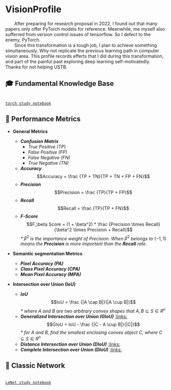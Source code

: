 # VisionProfile
  &ensp;&ensp;&ensp;&ensp;After preparing for research proposal in 2022, I found out that many papers only offer PyTorch models for reference. Meanwhile, me myself also sufferred from version control issues of tensorflow. So I defect to the enemy, PyTorch. </br>
  &ensp;&ensp;&ensp;&ensp;Since this transformation is a tough job, I plan to achieve something simultaneously. Why not replicate the previous learning path in computer vision area. This profile records efferts that I did during this transformation, and part of the painful past exploring deep learning self-motivatedly. Thanks for not helping USTB. </br>

## :mortar_board: Fundamental Knowledge Base

[torch_git]:https://github.com/Xcanton/TorchLearn
<br>[`torch study notebook`][torch_git]</br>

## :city_sunset: Performance Metrics
- <b>General Metrics</b>
  - <b>_Confusion Matrix_</b>
    - _True Positive (TP)_
    - _False Positive (FP)_
    - _False Negative (FN)_
    - _True Negative (TN)_
  - <b>_Accuracy_</b>
    $$Accuracy = \frac {TP + TN}{TP + TN + FP + FN}$$
  - <b>_Precision_</b>
    $$Precision = \frac {TP}{TP + FP}$$
  - <b>_Recall_</b>
    $$Recall = \frac {TP}{TP + FN}$$
  - <b>_F-Score_</b>
    $$F_\beta Score = (1 + \beta^2) * \frac {Precision \times Recall}{\beta^2 \times Precision + Recall}$$
    _*_ $\beta^2$ _is the importance weight of Precision. When_ $\beta^2$ _belongs to_ $(-1, 1)$ _means the <b>Precision</b> is more important than the <b>Recall</b> rate._
    
- <b>Semantic segmentation Metrics</b>
  - <b>_Pixel Accuracy (PA)_</b>
  - <b>_Class Pixel Accuracy (CPA)_</b>
  - <b>_Mean Pixel Accuracy (MPA)_</b>
- <b>Intersection over Union (IoU)</b>
  - <b>_IoU_</b>
    $$IoU = \frac {|A \cap B|}{|A \cup B|}$$
    _* where_ $A$ _and_ $B$ _are two arbitrary convex shapes that_ $A, B \subseteq S \in R^n$
  - <b>_Generalized Intersection over Union (GIoU)_</b> [ :links: ][GIoU_Paper]
    $$GIoU = IoU - \frac {|C - A \cup B|}{|C|}$$
    _* for_ $A$ _and_ $B$_, find the smallest enclosing convex object_ $C$_, where_ $C \subseteq S \in R^n$
  - <b>_Distance Intersection over Union (DIoU)_</b> [ :links: ][CIoU&DIoU_Paper]
  - <b>_Complete Intersection over Union (DIoU)_</b> [ :links: ][CIoU&DIoU_Paper]

[GIoU_Paper]:https://arxiv.org/pdf/1902.09630.pdf
[CIoU&DIoU_Paper]:https://arxiv.org/pdf/1911.08287.pdf
## :construction: Classic Network

[lenet_notebook_git]:https://github.com/Xcanton/LeNetLearn
<br>[`LeNet study notebook`][lenet_notebook_git]</br>
